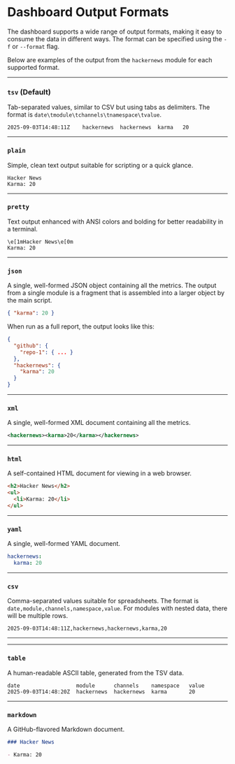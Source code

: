# Dashboard Output Formats

The dashboard supports a wide range of output formats, making it easy to consume the data in different ways. The format can be specified using the `-f` or `--format` flag.

Below are examples of the output from the `hackernews` module for each supported format.

---

### `tsv` (Default)

Tab-separated values, similar to CSV but using tabs as delimiters. The format is `date\tmodule\tchannels\tnamespace\tvalue`.

```tsv
2025-09-03T14:48:11Z	hackernews	hackernews	karma	20
```

---

### `plain`

Simple, clean text output suitable for scripting or a quick glance.

```text
Hacker News
Karma: 20
```

---

### `pretty`

Text output enhanced with ANSI colors and bolding for better readability in a terminal.

```text
\e[1mHacker News\e[0m
Karma: 20
```

---

### `json`

A single, well-formed JSON object containing all the metrics. The output from a single module is a fragment that is assembled into a larger object by the main script.

```json
{ "karma": 20 }
```

When run as a full report, the output looks like this:

```json
{
  "github": {
    "repo-1": { ... }
  },
  "hackernews": {
    "karma": 20
  }
}
```

---

### `xml`

A single, well-formed XML document containing all the metrics.

```xml
<hackernews><karma>20</karma></hackernews>
```

---

### `html`

A self-contained HTML document for viewing in a web browser.

```html
<h2>Hacker News</h2>
<ul>
  <li>Karma: 20</li>
</ul>
```

---

### `yaml`

A single, well-formed YAML document.

```yaml
hackernews:
  karma: 20
```

---

### `csv`

Comma-separated values suitable for spreadsheets. The format is `date,module,channels,namespace,value`. For modules with nested data, there will be multiple rows.

```csv
2025-09-03T14:48:11Z,hackernews,hackernews,karma,20
```

---

---

### `table`

A human-readable ASCII table, generated from the TSV data.

```
date                  module      channels    namespace   value
2025-09-03T14:48:20Z  hackernews  hackernews  karma       20
```

---

### `markdown`

A GitHub-flavored Markdown document.

```markdown
### Hacker News

- Karma: 20
```
